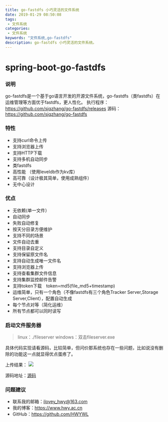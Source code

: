 ```yaml
---
title: go-fastdfs 小巧灵活的文件系统
date: 2019-01-29 08:50:08
tags: 
 - 文件系统
categories: 
 - 文件系统
keywords: "文件系统,go-fastdfs"
description: go-fastdfs 小巧灵活的文件系统。
---
```



# spring-boot-go-fastdfs

### 说明
go-fastdfs是一个基于go语言开发的开源文件系统，go-fastdfs（类fastdfs）在运维管理等方面优于fastdfs，更人性化。
执行程序：https://github.com/sjqzhang/go-fastdfs/releases
源码：https://github.com/sjqzhang/go-fastdfs

### 特性
- 支持curl命令上传
- 支持浏览器上传
- 支持HTTP下载
- 支持多机自动同步
- 类fastdfs
- 高性能 （使用leveldb作为kv库）
- 高可靠（设计极其简单，使用成熟组件）
- 无中心设计

### 优点
- 无依赖(单一文件）
- 自动同步
- 失败自动修复
- 按天分目录方便维护
- 支持不同的场景
- 文件自动去重
- 支持目录自定义
- 支持保留原文件名
- 支持自动生成唯一文件名
- 支持浏览器上传
- 支持查看集群文件信息
- 支持集群监控邮件告警
- 支持token下载　token=md5(file_md5+timestamp)
- 运维简单，只有一个角色（不像fastdfs有三个角色Tracker Server,Storage Server,Client），配置自动生成
- 每个节点对等（简化运维）
- 所有节点都可以同时读写

### 启动文件服务器
> linux：./fileserver
> windows：双击fileserver.exe

具体代码实现请看源码，比较简单，但问价那系统也存在一些问题，比如说没有删除的功能这一点就显得优点蛋疼了。

上传结果：
![](https://i.imgur.com/HLYNp1I.png)

源码地址：[源码](https://github.com/HWYWL/spring-boot-2.x-examples/tree/master/spring-boot-go-fastdfs)

### 问题建议

- 联系我的邮箱：ilovey_hwy@163.com
- 我的博客：https://www.hwy.ac.cn
- GitHub：https://github.com/HWYWL